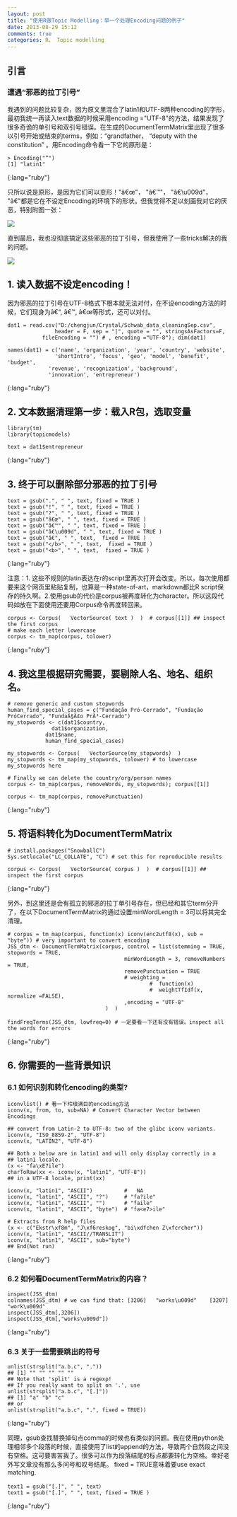 ```yaml
---
layout: post
title: "使用R做Topic Modelling：举一个处理Encoding问题的例子"
date: 2013-08-29 15:12
comments: true
categories: R， Topic modelling
---
```



## 引言

### 遭遇“邪恶的拉丁引号”

我遇到的问题比较复杂，因为原文里混合了latin1和UTF-8两种encoding的字形，最初我统一再读入text数据的时候采用encoding ="UTF-8"的方法，结果发现了很多奇诡的单引号和双引号错误。在生成的DocumentTermMatrix里出现了很多以引号开始或结束的terms，例如：“grandfather， “deputy with the constitution” 。用Encoding命令看一下它的原形是：

	> Encoding("“")
	[1] "latin1"
{:lang="ruby"}

只所以说是原形，是因为它们可以变形！"â€œ"， "â€™"， "â€\u009d"， "â€"都是它在不设定Encoding的环境下的形状。但我觉得不足以刻画我对它的厌恶，特别附图一张：

![](http://farm6.staticflickr.com/5521/9621347348_c9b66db982_o.png)

直到最后，我也没彻底搞定这些邪恶的拉丁引号，但我使用了一些tricks解决的我的问题。

![](http://farm4.staticflickr.com/3703/9618226049_b87d57c266.jpg)

## 1. 读入数据不设定encoding！

因为邪恶的拉丁引号在UTF-8格式下根本就无法对付，在不设encoding方法的时候，它们现身为â€“, â€™, â€œ等形式，还可以对付。

	dat1 = read.csv("D:/chengjun/Crystal/Schwab_data_cleaningSep.csv",
	               header = F, sep = "|", quote = "", stringsAsFactors=F,
			   fileEncoding = "") # , encoding ="UTF-8"); dim(dat1)
	
	names(dat1) = c('name', 'organization', 'year', 'country', 'website', 
			       'shortIntro', 'focus', 'geo', 'model', 'benefit', 'budget',
				 'revenue', 'recognization', 'background',
				 'innovation', 'entrepreneur')
{:lang="ruby"}

## 2. 文本数据清理第一步：载入R包，选取变量

	library(tm)
	library(topicmodels)
	
	text = dat1$entrepreneur
{:lang="ruby"}

## 3. 终于可以删除部分邪恶的拉丁引号

	text = gsub(".", " ", text, fixed = TRUE )
	text = gsub("!", " ", text, fixed = TRUE )
	text = gsub("?", " ", text, fixed = TRUE )
	text = gsub("â€œ", " ", text, fixed = TRUE )
	text = gsub("â€™", " ", text, fixed = TRUE )
	text = gsub("â€\u009d", " ", text, fixed = TRUE )
	text = gsub("â€", " ", text,  fixed = TRUE )
	text = gsub("</b>", " ", text,  fixed = TRUE )
	text = gsub("<b>", " ", text,  fixed = TRUE )
{:lang="ruby"}

注意：1. 这些不规则的latin表达在r的script里再次打开会改变。所以，每次使用都要来这个网页里粘贴复制，也算是一种state-of-art，markdown都比R script保存的持久啊。2.使用gsub的代价是corpus被再度转化为character。所以这段代码如放在下面使用还要用Corpus命令再度转回来。
	
	corpus <- Corpus(   VectorSource( text )  )  # corpus[[1]] ## inspect the first corpus
	# make each letter lowercase
	corpus <- tm_map(corpus, tolower) 
{:lang="ruby"}

## 4. 我这里根据研究需要，要剔除人名、地名、组织名。	

	# remove generic and custom stopwords
	human_find_special_cases = c("Fundação Pró-Cerrado", "Fundação PróCerrado", "FundaÃ§Ã£o PrÃ³-Cerrado")
	my_stopwords <- c(dat1$country, 
			      dat1$organization,
				dat1$name,
				human_find_special_cases)
	
	my_stopwords <- Corpus(   VectorSource(my_stopwords)  )
	my_stopwords <- tm_map(my_stopwords, tolower) # to lowercase my_stopwords here
	
	# Finally we can delete the country/org/person names
	corpus <- tm_map(corpus, removeWords, my_stopwords); corpus[[1]]
	 
	corpus <- tm_map(corpus, removePunctuation)
{:lang="ruby"}
	
## 5. 将语料转化为DocumentTermMatrix
 
	# install.packages("SnowballC")
	Sys.setlocale("LC_COLLATE", "C") # set this for reproducible results
	
	corpus <- Corpus(   VectorSource( corpus )  )  # corpus[[1]] ## inspect the first corpus
{:lang="ruby"}

另外，到这里还是会有孤立的邪恶的拉丁单引号存在，但已经和其它term分开了，在以下DocumentTermMatrix的通过设置minWordLength = 3可以将其完全清理。	

	# corpus = tm_map(corpus, function(x) iconv(enc2utf8(x), sub = "byte")) # very important to convert encoding
	JSS_dtm <- DocumentTermMatrix(corpus, control = list(stemming = TRUE,  stopwords = TRUE,
									     minWordLength = 3, removeNumbers = TRUE,
									     removePunctuation = TRUE
									     # weighting =
	                                         	 #	function(x)
	                                        	 #	weightTfIdf(x, normalize =FALSE),
	                                     ,encoding = "UTF-8"
	                               )  )
	
	findFreqTerms(JSS_dtm, lowfreq=0) # 一定要看一下还有没有错误。inspect all the words for errors
{:lang="ruby"}
	
## 6. 你需要的一些背景知识

### 6.1 如何识别和转化encoding的类型?

	iconvlist() # 看一下玲琅满目的encoding方法
	iconv(x, from, to, sub=NA) # Convert Character Vector between Encodings

	## convert from Latin-2 to UTF-8: two of the glibc iconv variants.
	iconv(x, "ISO_8859-2", "UTF-8")
	iconv(x, "LATIN2", "UTF-8")
	
	## Both x below are in latin1 and will only display correctly in a
	## latin1 locale.
	(x <- "fa\xE7ile")
	charToRaw(xx <- iconv(x, "latin1", "UTF-8"))
	## in a UTF-8 locale, print(xx)
	
	iconv(x, "latin1", "ASCII")          #   NA
	iconv(x, "latin1", "ASCII", "?")     # "fa?ile"
	iconv(x, "latin1", "ASCII", "")      # "faile"
	iconv(x, "latin1", "ASCII", "byte")  # "fa<e7>ile"
	
	# Extracts from R help files
	(x <- c("Ekstr\xf8m", "J\xf6reskog", "bi\xdfchen Z\xfcrcher"))
	iconv(x, "latin1", "ASCII//TRANSLIT")
	iconv(x, "latin1", "ASCII", sub="byte")
	## End(Not run)
{:lang="ruby"}

### 6.2 如何看DocumentTermMatrix的内容？
	inspect(JSS_dtm)
	colnames(JSS_dtm) # we can find that: [3206]   "works\u009d"    [3207]      "work\u009d"
	inspect(JSS_dtm[,3206])
	inspect(JSS_dtm[,"works\u009d"])
{:lang="ruby"}

### 6.3 关于一些需要跳出的符号

	unlist(strsplit("a.b.c", "."))
	## [1] "" "" "" "" ""
	## Note that 'split' is a regexp!
	## If you really want to split on '.', use
	unlist(strsplit("a.b.c", "[.]"))
	## [1] "a" "b" "c"
	## or
	unlist(strsplit("a.b.c", ".", fixed = TRUE))
{:lang="ruby"}

同理，gsub查找替换掉句点comma的时候也有类似的问题。我在使用python处理相邻多个段落的时候，直接使用了list的append的方法，导致两个自然段之间没有空格。这可要害苦我了。很多可以作为段落结尾的标点都要转化为空格。幸好老外写文章没有那么多问号和叹号结尾。
fixed = TRUE意味着要use exact matching.

	text1 = gsub("[.]", " ", text）
	text1 = gsub("[.]", " ", text, fixed = TRUE )
{:lang="ruby"}